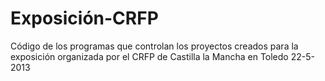 Exposición-CRFP
===============

Código de los programas que controlan los proyectos creados para la exposición organizada por el CRFP de Castilla la Mancha en Toledo
22-5-2013
